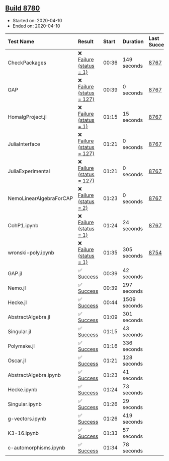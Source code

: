 ## [Build 8780](https://oscarci.mathematik.uni-kl.de/job/oscar/8780/)

* Started on: 2020-04-10
* Ended on: 2020-04-10

| Test Name    | Result | Start | Duration | Last Success | First Failure |
|:-------------|:-------|:------|:---------|:-------------|:--------------|
| CheckPackages | ❌ [Failure (status = 1)](https://oscarci.mathematik.uni-kl.de/job/oscar/8780/artifact/logs/build-8780/CheckPackages.log) | 00:36 | 149 seconds | [8767](https://oscarci.mathematik.uni-kl.de/job/oscar/8767/) | [8768](https://oscarci.mathematik.uni-kl.de/job/oscar/8768/) |
| GAP | ❌ [Failure (status = 127)](https://oscarci.mathematik.uni-kl.de/job/oscar/8780/artifact/logs/build-8780/GAP.log) | 00:39 | 0 seconds | [8767](https://oscarci.mathematik.uni-kl.de/job/oscar/8767/) | [8768](https://oscarci.mathematik.uni-kl.de/job/oscar/8768/) |
| HomalgProject.jl | ❌ [Failure (status = 1)](https://oscarci.mathematik.uni-kl.de/job/oscar/8780/artifact/logs/build-8780/HomalgProject.jl.log) | 01:15 | 15 seconds | [8767](https://oscarci.mathematik.uni-kl.de/job/oscar/8767/) | [8768](https://oscarci.mathematik.uni-kl.de/job/oscar/8768/) |
| JuliaInterface | ❌ [Failure (status = 127)](https://oscarci.mathematik.uni-kl.de/job/oscar/8780/artifact/logs/build-8780/JuliaInterface.log) | 01:21 | 0 seconds | [8767](https://oscarci.mathematik.uni-kl.de/job/oscar/8767/) | [8768](https://oscarci.mathematik.uni-kl.de/job/oscar/8768/) |
| JuliaExperimental | ❌ [Failure (status = 127)](https://oscarci.mathematik.uni-kl.de/job/oscar/8780/artifact/logs/build-8780/JuliaExperimental.log) | 01:21 | 0 seconds | [8767](https://oscarci.mathematik.uni-kl.de/job/oscar/8767/) | [8768](https://oscarci.mathematik.uni-kl.de/job/oscar/8768/) |
| NemoLinearAlgebraForCAP | ❌ [Failure (status = 2)](https://oscarci.mathematik.uni-kl.de/job/oscar/8780/artifact/logs/build-8780/NemoLinearAlgebraForCAP.log) | 01:23 | 0 seconds | [8767](https://oscarci.mathematik.uni-kl.de/job/oscar/8767/) | [8768](https://oscarci.mathematik.uni-kl.de/job/oscar/8768/) |
| CohP1.ipynb | ❌ [Failure (status = 1)](https://oscarci.mathematik.uni-kl.de/job/oscar/8780/artifact/logs/build-8780/CohP1.ipynb.log) | 01:24 | 24 seconds | [8767](https://oscarci.mathematik.uni-kl.de/job/oscar/8767/) | [8768](https://oscarci.mathematik.uni-kl.de/job/oscar/8768/) |
| wronski-poly.ipynb | ❌ [Failure (status = 1)](https://oscarci.mathematik.uni-kl.de/job/oscar/8780/artifact/logs/build-8780/wronski-poly.ipynb.log) | 01:35 | 305 seconds | [8754](https://oscarci.mathematik.uni-kl.de/job/oscar/8754/) | [8755](https://oscarci.mathematik.uni-kl.de/job/oscar/8755/) |
| GAP.jl | ✅ [Success](https://oscarci.mathematik.uni-kl.de/job/oscar/8780/artifact/logs/build-8780/GAP.jl.log) | 00:39 | 42 seconds |  |  |
| Nemo.jl | ✅ [Success](https://oscarci.mathematik.uni-kl.de/job/oscar/8780/artifact/logs/build-8780/Nemo.jl.log) | 00:39 | 297 seconds |  |  |
| Hecke.jl | ✅ [Success](https://oscarci.mathematik.uni-kl.de/job/oscar/8780/artifact/logs/build-8780/Hecke.jl.log) | 00:44 | 1509 seconds |  |  |
| AbstractAlgebra.jl | ✅ [Success](https://oscarci.mathematik.uni-kl.de/job/oscar/8780/artifact/logs/build-8780/AbstractAlgebra.jl.log) | 01:09 | 301 seconds |  |  |
| Singular.jl | ✅ [Success](https://oscarci.mathematik.uni-kl.de/job/oscar/8780/artifact/logs/build-8780/Singular.jl.log) | 01:15 | 43 seconds |  |  |
| Polymake.jl | ✅ [Success](https://oscarci.mathematik.uni-kl.de/job/oscar/8780/artifact/logs/build-8780/Polymake.jl.log) | 01:16 | 336 seconds |  |  |
| Oscar.jl | ✅ [Success](https://oscarci.mathematik.uni-kl.de/job/oscar/8780/artifact/logs/build-8780/Oscar.jl.log) | 01:21 | 128 seconds |  |  |
| AbstractAlgebra.ipynb | ✅ [Success](https://oscarci.mathematik.uni-kl.de/job/oscar/8780/artifact/logs/build-8780/AbstractAlgebra.ipynb.log) | 01:23 | 41 seconds |  |  |
| Hecke.ipynb | ✅ [Success](https://oscarci.mathematik.uni-kl.de/job/oscar/8780/artifact/logs/build-8780/Hecke.ipynb.log) | 01:24 | 73 seconds |  |  |
| Singular.ipynb | ✅ [Success](https://oscarci.mathematik.uni-kl.de/job/oscar/8780/artifact/logs/build-8780/Singular.ipynb.log) | 01:26 | 29 seconds |  |  |
| g-vectors.ipynb | ✅ [Success](https://oscarci.mathematik.uni-kl.de/job/oscar/8780/artifact/logs/build-8780/g-vectors.ipynb.log) | 01:26 | 419 seconds |  |  |
| K3-16.ipynb | ✅ [Success](https://oscarci.mathematik.uni-kl.de/job/oscar/8780/artifact/logs/build-8780/K3-16.ipynb.log) | 01:33 | 57 seconds |  |  |
| c-automorphisms.ipynb | ✅ [Success](https://oscarci.mathematik.uni-kl.de/job/oscar/8780/artifact/logs/build-8780/c-automorphisms.ipynb.log) | 01:34 | 78 seconds |  |  |
